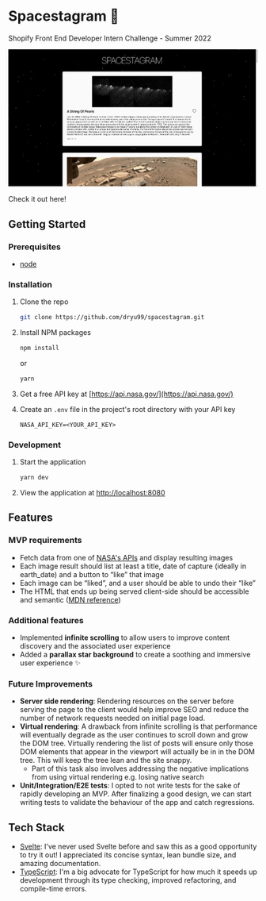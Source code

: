 # Spacestagram 🚀

Shopify Front End Developer Intern Challenge - Summer 2022

![screenshot of app](./screenshot.png)

Check it out here!

## Getting Started

### Prerequisites

- [node](https://nodejs.org/en/download/)

### Installation

1. Clone the repo

   ```sh
   git clone https://github.com/dryu99/spacestagram.git
   ```

2. Install NPM packages

   ```sh
   npm install
   ```

   or

   ```sh
   yarn
   ```

3. Get a free API key at [https://api.nasa.gov/](https://api.nasa.gov/)
4. Create an `.env` file in the project's root directory with your API key

   ```
   NASA_API_KEY=<YOUR_API_KEY>
   ```

### Development

1. Start the application

   ```sh
   yarn dev
   ```

2. View the application at [http://localhost:8080](http://localhost:8080)

## Features

### MVP requirements

- Fetch data from one of [NASA's APIs](https://api.nasa.gov) and display resulting images
- Each image result should list at least a title, date of capture (ideally in earth_date) and a button to “like” that image
- Each image can be “liked”, and a user should be able to undo their “like”
- The HTML that ends up being served client-side should be accessible and semantic ([MDN reference](https://developer.mozilla.org/en-US/docs/Learn/Accessibility/HTML))

### Additional features

- Implemented **infinite scrolling** to allow users to improve content discovery and the associated user experience
- Added a **parallax star background** to create a soothing and immersive user experience ✨

### Future Improvements

- **Server side rendering**: Rendering resources on the server before serving the page to the client would help improve SEO and reduce the number of network requests needed on initial page load.
- **Virtual rendering**: A drawback from infinite scrolling is that performance will eventually degrade as the user continues to scroll down and grow the DOM tree. Virtually rendering the list of posts will ensure only those DOM elements that appear in the viewport will actually be in in the DOM tree. This will keep the tree lean and the site snappy.
  - Part of this task also involves addressing the negative implications from using virtual rendering e.g. losing native search
- **Unit/Integration/E2E tests**: I opted to not write tests for the sake of rapidly developing an MVP. After finalizing a good design, we can start writing tests to validate the behaviour of the app and catch regressions.

## Tech Stack

- [Svelte](https://svelte.dev/): I've never used Svelte before and saw this as a good opportunity to try it out! I appreciated its concise syntax, lean bundle size, and amazing documentation.
- [TypeScript](https://www.typescriptlang.org/): I'm a big advocate for TypeScript for how much it speeds up development through its type checking, improved refactoring, and compile-time errors.